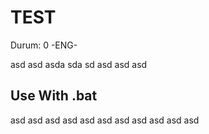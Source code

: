 # TEST

Durum: 0
-ENG- 

asd asd asda sda sd asd asd asd 


## Use With .bat


asd asd asd asd asd asd asd asd asd asd asd 

